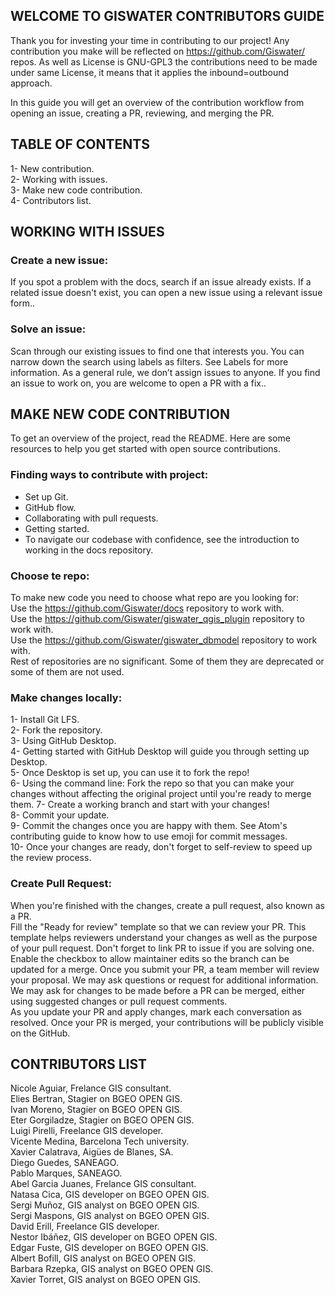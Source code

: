 ## WELCOME TO GISWATER CONTRIBUTORS GUIDE
Thank you for investing your time in contributing to our project! Any contribution you make will be reflected on https://github.com/Giswater/ repos. As well as License is GNU-GPL3 the contributions need to be made under same License, it means that it applies the inbound=outbound approach.<br>

In this guide you will get an overview of the contribution workflow from opening an issue, creating a PR, reviewing, and merging the PR.<br>

## TABLE OF CONTENTS
1- New contribution.<br>
2- Working with issues.<br>
3- Make new code contribution.<br>
4- Contributors list.<br>

## WORKING WITH ISSUES

### Create a new issue:
If you spot a problem with the docs, search if an issue already exists. If a related issue doesn't exist, you can open a new issue using a relevant issue form..<br>

### Solve an issue:
Scan through our existing issues to find one that interests you. You can narrow down the search using labels as filters. See Labels for more information. As a general rule, we don’t assign issues to anyone. If you find an issue to work on, you are welcome to open a PR with a fix..<br>

## MAKE NEW CODE CONTRIBUTION
To get an overview of the project, read the README. Here are some resources to help you get started with open source contributions.<br>

### Finding ways to contribute with project:
- Set up Git.<br>
- GitHub flow.<br>
- Collaborating with pull requests.<br>
- Getting started.<br>
- To navigate our codebase with confidence, see the introduction to working in the docs repository.<br>

### Choose te repo:
To make new code you need to choose what repo are you looking for:<br>
Use the https://github.com/Giswater/docs repository to work with.<br>
Use the https://github.com/Giswater/giswater_qgis_plugin repository to work with.<br>
Use the https://github.com/Giswater/giswater_dbmodel repository to work with.<br>
Rest of repositories are no significant. Some of them they are deprecated or some of them are not used.

### Make changes locally:
1- Install Git LFS.<br>
2- Fork the repository.<br>
3- Using GitHub Desktop.<br>
4- Getting started with GitHub Desktop will guide you through setting up Desktop.<br>
5- Once Desktop is set up, you can use it to fork the repo!<br>
6- Using the command line: Fork the repo so that you can make your changes without affecting the original project until you're ready to merge them.
7- Create a working branch and start with your changes!<br>
8- Commit your update.<br>
9- Commit the changes once you are happy with them. See Atom's contributing guide to know how to use emoji for commit messages.<br>
10- Once your changes are ready, don't forget to self-review to speed up the review process.<br>

### Create Pull Request:
When you're finished with the changes, create a pull request, also known as a PR.<br>
Fill the "Ready for review" template so that we can review your PR. This template helps reviewers understand your changes as well as the purpose of your pull request. Don't forget to link PR to issue if you are solving one.<br>
Enable the checkbox to allow maintainer edits so the branch can be updated for a merge. Once you submit your PR, a team member will review your proposal. We may ask questions or request for additional information.<br>
We may ask for changes to be made before a PR can be merged, either using suggested changes or pull request comments.<br>
As you update your PR and apply changes, mark each conversation as resolved. Once your PR is merged, your contributions will be publicly visible on the GitHub.<br>

## CONTRIBUTORS LIST
Nicole Aguiar, Frelance GIS consultant.<br>
Elies Bertran, Stagier on BGEO OPEN GIS.<br>
Ivan Moreno, Stagier on BGEO OPEN GIS.<br>
Eter Gorgiladze, Stagier on BGEO OPEN GIS.<br>
Luigi Pirelli, Freelance GIS developer.<br>
Vicente Medina, Barcelona Tech university.<br>
Xavier Calatrava, Aigües de Blanes, SA.<br>
Diego Guedes, SANEAGO.<br>
Pablo Marques, SANEAGO.<br>
Abel Garcia Juanes, Frelance GIS consultant.<br>
Natasa Cica, GIS developer on BGEO OPEN GIS.<br>
Sergi Muñoz, GIS analyst on BGEO OPEN GIS.<br>
Sergi Maspons, GIS analyst on BGEO OPEN GIS.<br>
David Erill, Freelance GIS developer.<br>
Nestor Ibáñez, GIS developer on BGEO OPEN GIS.<br>
Edgar Fuste, GIS developer on BGEO OPEN GIS.<br>
Albert Bofill, GIS analyst on BGEO OPEN GIS.<br>
Barbara Rzepka, GIS analyst on BGEO OPEN GIS.<br>
Xavier Torret, GIS analyst on BGEO OPEN GIS.<br>